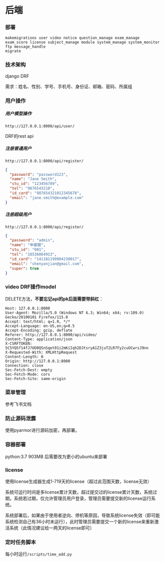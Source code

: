 # 后端

### 部署

```shell
makemigrations user video notice question_manage exam_manage exam_score license subject_manage module system_manage system_monitor ftp message_handle
migrate
```

### 技术架构

django
DRF

需求：姓名、性别、学号、手机号、身份证、邮箱、密码、所属组

### 用户操作

##### 用户模型操作

`http://127.0.0.1:8000/api/user/`

DRF的rest api

##### 注册普通用户

`http://127.0.0.1:8000/api/register/`

```json
{
  "password": "password123",
  "name": "Jane Smith",
  "stu_id": "123456789",
  "tel": "9876543210",
  "id_card": "987654321012345678",
  "email": "jane.smith@example.com"
}
```

##### 注册超级用户

`http://127.0.0.1:8000/api/register/`

```json
{
  "password": "admin",
  "name": "申晏键",
  "stu_id": "001",
  "tel": "18536864913",
  "id_card": "141181199904230017",
  "email": "shenyanjian@gmail.com",
  "super": true
}
```

### video DRF操作model

DELETE方法，**不要忘记api的pk后面需要带斜杠**：

```DELETE /api/video/14/ HTTP/1.1
Host: 127.0.0.1:8000
User-Agent: Mozilla/5.0 (Windows NT 6.3; Win64; x64; rv:109.0) Gecko/20100101 Firefox/115.0
Accept: text/html; q=1.0, */*
Accept-Language: en-US,en;q=0.5
Accept-Encoding: gzip, deflate
Referer: http://127.0.0.1:8000/api/video/
Content-Type: application/json
X-CSRFTOKEN: 5C5YQ5f14fJ7UO0QSnSqet01i2mKiIqh2DJtsryA1Z3juT2LR7Fy2cuOCwrsJ9nn
X-Requested-With: XMLHttpRequest
Content-Length: 0
Origin: http://127.0.0.1:8000
Connection: close
Sec-Fetch-Dest: empty
Sec-Fetch-Mode: cors
Sec-Fetch-Site: same-origin

```

### 菜单管理

参考飞书文档

### 防止源码泄露

使用pyarmor进行源码加密，再部署。

### 容器部署

python:3.7  903MB
后需要改为更小的ubuntu来部署

### license

使用license生成器生成1-719天的license（超过此范围天数，license无效）

系统可运行时间是多license累计天数，超过提交过的license累计天数，系统过期。系统若过期，仅允许管理员用户登录，管理员需要提交新的license运行系统。

系统部署后，如果由于使用者逆向、停机等原因，导致系统license失效（即可能系统检测自己有36小时未运行），此时管理员需要提交一个新的license来重新激活系统（此情况建议给一两天的license即可）

### 定时任务脚本

每小时运行`/scripts/time_add.py`











